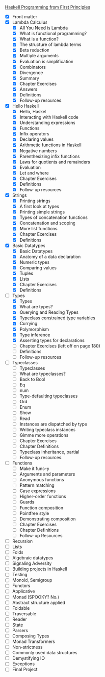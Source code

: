 
[Haskell Programming from First Principles](http://haskellbook.com/progress.html)

 - [x] Front matter
 - [x] Lambda Calculus
     - [x] All You Need is Lambda
     - [x] What is functional programming?
     - [x] What is a function?
     - [x] The structure of lambda terms
     - [x] Beta reduction
     - [x] Multiple arguments
     - [x] Evaluation is simplification
     - [x] Combinators
     - [x] Divergence
     - [x] Summary
     - [x] Chapter Exercises
     - [x] Answers
     - [x] Definitions
     - [x] Follow-up resources
 - [x] Hello Haskell
     - [x] Hello, Haskel
     - [x] Interacting with Haskell code
     - [x] Understanding expressions
     - [x] Functions
     - [x] Infix operators
     - [x] Declaring values
     - [x] Arithmetic functions in Haskell
     - [x] Negative numbers
     - [x] Parenthesizing infix functions
     - [x] Laws for quotients and remainders
     - [x] Evaluation
     - [x] Let and where
     - [x] Chapter Exercises
     - [x] Definitions
     - [x] Follow-up resources
 - [x] Strings
     - [x] Printing strings
     - [x] A first look at types
     - [x] Printing simple strings
     - [x] Types of concatenation functions
     - [x] Concatenation and scoping
     - [x] More list functions
     - [x] Chapter Exercises
     - [x] Definitions
 - [x] Basic Datatypes
     - [x] Basic Datatypes
     - [x] Anatomy of a data declaration
     - [x] Numeric types
     - [x] Comparing values
     - [x] Tuples
     - [x] Lists
     - [x] Chapter Exercises
     - [x] Definitions
 - [ ] Types
     - [x] Types
     - [x] What are types?
     - [x] Querying and Reading Types
     - [x] Typeclass constrained type variables
     - [x] Currying
     - [x] Polymorphism
     - [x] Type inference
     - [x] Asserting types for declarations
     - [ ] Chapter Exercises (left off on page 180)
     - [ ] Definitions
     - [ ] Follow-up resources
 - [ ] Typeclasses
     - [ ] Typeclasses
     - [ ] What are typeclasses?
     - [ ] Back to Bool
     - [ ] Eq
     - [ ] num
     - [ ] Type-defaulting typeclasses
     - [ ] Ord
     - [ ] Enum
     - [ ] Show
     - [ ] Read
     - [ ] Instances are dispatched by type
     - [ ] Writing typeclass instances
     - [ ] Gimme more operations
     - [ ] Chapter Exercises
     - [ ] Chapter Definitions
     - [ ] Typeclass inheritance, partial
     - [ ] Follow-up resources
 - [ ] Functions
     - [ ] Make it func-y
     - [ ] Arguments and parameters
     - [ ] Anonymous functions
     - [ ] Pattern matching
     - [ ] Case expressions
     - [ ] Higher-order functions
     - [ ] Guards
     - [ ] Function composition
     - [ ] Pointfree style
     - [ ] Demonstrating composition
     - [ ] Chapter Exercises
     - [ ] Chapter Definitions
     - [ ] Follow-up Resources
 - [ ] Recursion
 - [ ] Lists
 - [ ] Folds
 - [ ] Algebraic datatypes
 - [ ] Signaling Adversity
 - [ ] Building projects in Haskell
 - [ ] Testing
 - [ ] Monoid, Semigroup
 - [ ] Functors
 - [ ] Applicative
 - [ ] Monad (SPOOKY? No.)
 - [ ] Abstract structure applied
 - [ ] Foldable
 - [ ] Traversable
 - [ ] Reader
 - [ ] State
 - [ ] Parsers
 - [ ] Composing Types
 - [ ] Monad Transformers
 - [ ] Non-strictness
 - [ ] Commonly used data structures
 - [ ] Demystifying IO
 - [ ] Exceptions
 - [ ] Final Project
